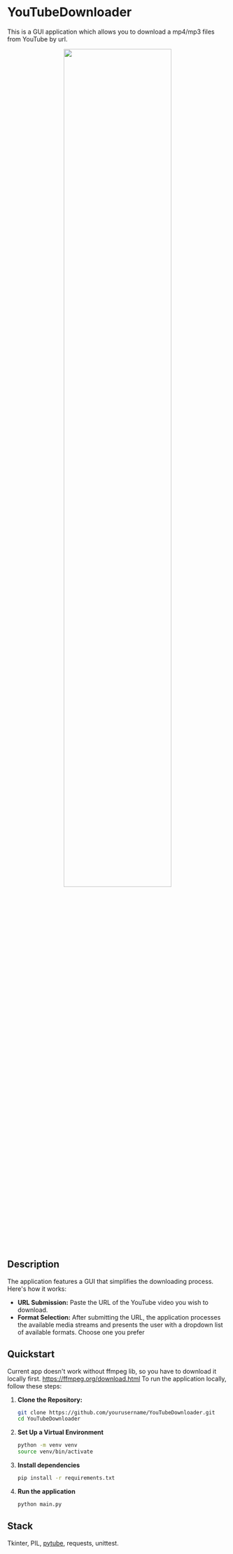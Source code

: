 # YouTubeDownloader
This is a GUI application which allows you to download a mp4/mp3 files from YouTube by url.

<p align="center" width="100%">
    <img width="70%" src="https://github.com/eumorin/YouTubeDownloader/assets/98094128/327ae1a0-8232-4105-9f49-db6add594cfa"> 
</p>


## Description
The application features a GUI that simplifies the downloading process. Here's how it works:

- **URL Submission:** Paste the URL of the YouTube video you wish to download.
- **Format Selection:** After submitting the URL, the application processes the available media streams and presents the user with a dropdown list of available formats. Choose one you prefer

## Quickstart
Current app doesn't work without ffmpeg lib, so you have to download it locally first. https://ffmpeg.org/download.html
To run the application locally, follow these steps:

1. **Clone the Repository:**
   ```bash
   git clone https://github.com/yourusername/YouTubeDownloader.git
   cd YouTubeDownloader
2. **Set Up a Virtual Environment**
   ```bash
   python -m venv venv
   source venv/bin/activate 
3. **Install dependencies**
    ```bash
    pip install -r requirements.txt
4. **Run the application**
   ```bash
   python main.py

## Stack
Tkinter, PIL, [pytube](https://github.com/pytube/pytube), requests, unittest.
